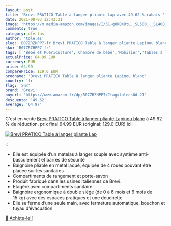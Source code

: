 ```yaml
---
layout: post
title: 'Brevi PRATICO Table à langer pliante Lap avec 49.62 % rabais '
date: 2021-08-03 12:43:31
image: 'https://m.media-amazon.com/images/I/31-gORQXOtL._SL500_._SL400_.jpg'
comments: true
category: ofertas
author: 'tole.es'
slug: 'B07ZRZHPP7-fr Brevi PRATICO Table à langer pliante Lapinou blanc'
sku: 'B07ZRZHPP7-fr'
tags: [ 'Bébé et Puériculture','Chambre de bébé','Mobilier','Tables à langer','brevi', ]
actualPrice: 64.99 EUR
currency: EUR
price: 64.99
comparePrice: 129.0 EUR
prodname: 'Brevi PRATICO Table à langer pliante Lapinou blanc'
country: 'fr'
flag: '🇫🇷'
brand: 'Brevi'
buyurl: 'https://www.amazon.fr/dp/B07ZRZHPP7/?tag=tolees0d-21'
descuento: '49.62'
average: '64.97'
---
```


C'est en vente [Brevi PRATICO Table à langer pliante Lapinou blanc](https://www.amazon.fr/dp/B07ZRZHPP7/?tag=tolees0d-21)  à  49.62 % de réduction, prix final  64.99 EUR (original: 129.0 EUR) ici:

[![Brevi PRATICO Table à langer pliante Lap](https://m.media-amazon.com/images/I/31-gORQXOtL._SL500_._SL400_.jpg)](https://www.amazon.fr/dp/B07ZRZHPP7/?tag=tolees0d-21)

ℹ️:

- Elle est équipée d’un matelas à langer souple avec système anti-basculement et barres de sécurité
- Baignoire pliable en métal laqué, équipée de 4 roues pouvant être placée sur les sanitaires
- Compartiments de rangement et porte-savon
- Produit fabriqué dans les usines italiennes de Brevi.
- Etagère avec compartiments sanitaire
- Baignoire ergonomique à double siège (de 0 à 6 mois et 6 mois de 15 kg) avec des espaces pratiques et une douchette
- Elle se ferme d’une seule main, avec fermeture automatique, bouchon et tuyau d’évacuation

[🛒 Achète-le!!](https://www.amazon.fr/dp/B07ZRZHPP7/?tag=tolees0d-21)
